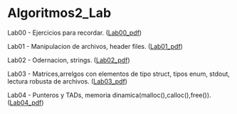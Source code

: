 # Algoritmos2_Lab


Lab00 - Ejercicios para recordar. ([Lab00_pdf](https://docs.google.com/document/d/1TcyldtTLxZlCLreVn9Yc6TEJLaH3Jzqk8LFouOfd44Y/export?format=pdf))

Lab01 - Manipulacion de archivos, header files. ([Lab01_pdf](https://docs.google.com/document/d/10nXuPMwI21OkTvzieGOM_Dzw52SX6pef0T1CPj9sB8Q/export?format=pdf))

Lab02 - Odernacion, strings. ([Lab02_pdf](https://docs.google.com/document/d/1xVlPuPaw5SzcwXf8Ua3MD-vkH5eVQ22plLj9boCO0Zs/export?format=pdf))

Lab03 - Matrices,arrelgos con elementos de tipo struct, tipos enum, stdout, lectura robusta de archivos. ([Lab03_pdf](https://docs.google.com/document/d/1tjmBmluA1YM5Yd8t6OnxlmRg6PTUNnWJg7hXu9aMHWU/export?format=pdf))

Lab04 - Punteros y TADs, memoria dinamica(malloc(),calloc(),free()). ([Lab04_pdf](https://docs.google.com/document/d/1n_2_xr5CHZEeC3Qb9WH2lYwujs87rMRgDjpleHUMACI/export?format=pdf))